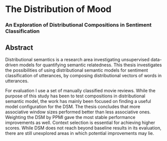 # The Distribution of Mood
### An Exploration of Distributional Compositions in Sentiment Classification

## Abstract

Distributional semantics is a research area investigating unsupervised data-driven models for quantifying semantic relatedness. This thesis investigates the possibilities of using distributional semantic models for sentiment classification of utterances, by composing distributional vectors of words in utterances.

For evaluation I use a set of manually classified movie reviews. While the purpose of this study has been to test compositions in distributional semantic model, the work has mainly been focused on finding a useful model configuration for the DSM. The thesis concludes that more associative window sizes performed better than less associative ones. Weighting the DSM by PPMI gave the most stable performance improvements as well. Context selection is essential for achieving higher scores. While DSM does not reach beyond baseline results in its evaluation, there are still unexplored areas in which potential improvements may lie.